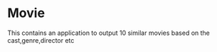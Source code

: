 # Movie
This contains an application to output 10 similar movies based on the cast,genre,director etc

